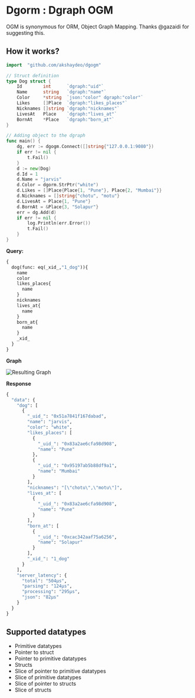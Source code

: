 # Dgorm : Dgraph OGM

OGM is synonymous for ORM, Object Graph Mapping. Thanks @gazaidi for suggesting this.

## How it works?

```go
import 	"github.com/akshaydeo/dgogm"

// Struct definition
type Dog struct {
	Id        int      `dgraph:"uid"`
	Name      string   `dgraph:"name"`
	Color     *string  `json:"color" dgraph:"color"`
	Likes     []Place  `dgraph:"likes_places"`
	Nicknames []string `dgraph:"nicknames"`
	LivesAt   Place    `dgraph:"lives_at"`
	BornAt    *Place   `dgraph:"born_at"`
}

// Adding object to the dgraph
func main() {
  	dg, err := dgogm.Connect([]string{"127.0.0.1:9080"})
	if err != nil {
		t.Fail()
	}
	d := new(Dog)
	d.Id = 1
	d.Name = "jarvis"
	d.Color = dgorm.StrPtr("white")
	d.Likes = []Place{Place{1, "Pune"}, Place{2, "Mumbai"}}
	d.Nicknames = []string{"chotu", "motu"}
	d.LivesAt = Place{1, "Pune"}
	d.BornAt = &Place{3, "Solapur"}
	err = dg.Add(d)
	if err != nil {
		log.Println(err.Error())
		t.Fail()
	}
}
```

**Query:**

```graphql
{
  dog(func: eq(_xid_,"1_dog")){
    name
    color
    likes_places{
      name
    }
    nicknames
    lives_at{
      name
    }
    born_at{
      name
    }
    _xid_
  }
}
```
**Graph**

![Resulting Graph](https://github.com/akshaydeo/dgorm/raw/master/.github/one.png)

**Response**
```graphql
{
  "data": {
    "dog": [
      {
        "_uid_": "0x51a7841f167dabad",
        "name": "jarvis",
        "color": "white",
        "likes_places": [
          {
            "_uid_": "0x83a2ae6cfa98d908",
            "name": "Pune"
          },
          {
            "_uid_": "0x95197ab5b88df9a1",
            "name": "Mumbai"
          }
        ],
        "nicknames": "[\"chotu\",\"motu\"]",
        "lives_at": [
          {
            "_uid_": "0x83a2ae6cfa98d908",
            "name": "Pune"
          }
        ],
        "born_at": [
          {
            "_uid_": "0xcac342aaf75a6256",
            "name": "Solapur"
          }
        ],
        "_xid_": "1_dog"
      }
    ],
    "server_latency": {
      "total": "504µs",
      "parsing": "124µs",
      "processing": "295µs",
      "json": "82µs"
    }
  }
}
```


## Supported datatypes
- Primitive datatypes
- Pointer to struct
- Pointer to primitive datatypes
- Structs
- Slice of pointer to primitive datatypes
- Slice of primitive datatypes
- Slice of pointer to structs
- Slice of structs
